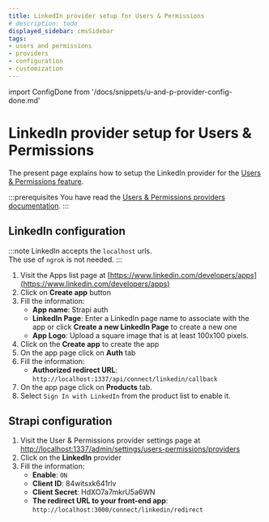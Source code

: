 ```yaml
---
title: LinkedIn provider setup for Users & Permissions
# description: todo
displayed_sidebar: cmsSidebar
tags:
- users and permissions
- providers
- configuration
- customization
---
```


import ConfigDone from '/docs/snippets/u-and-p-provider-config-done.md'

# LinkedIn provider setup for Users & Permissions

The present page explains how to setup the LinkedIn provider for the [Users & Permissions feature](/user-docs/features/users-permissions).

:::prerequisites
You have read the [Users & Permissions providers documentation](/dev-docs/configurations/users-and-permissions-providers).
:::

## LinkedIn configuration

:::note
LinkedIn accepts the `localhost` urls. <br/>
The use of `ngrok` is not needed.
:::

1. Visit the Apps list page at [https://www.linkedin.com/developers/apps](https://www.linkedin.com/developers/apps)
2. Click on **Create app** button
3. Fill the information:
   - **App name**: Strapi auth
   - **LinkedIn Page**: Enter a LinkedIn page name to associate with the app or click **Create a new LinkedIn Page** to create a new one
   - **App Logo**: Upload a square image that is at least 100x100 pixels.
4. Click on the **Create app** to create the app
5. On the app page click on **Auth** tab
6. Fill the information:
   - **Authorized redirect URL**: `http://localhost:1337/api/connect/linkedin/callback`
7. On the app page click on **Products** tab.
8. Select `Sign In with LinkedIn` from the product list to enable it.

## Strapi configuration

1. Visit the User & Permissions provider settings page at [http://localhost:1337/admin/settings/users-permissions/providers](http://localhost:1337/admin/settings/users-permissions/providers)
2. Click on the **LinkedIn** provider
3. Fill the information:
   - **Enable**: `ON`
   - **Client ID**: 84witsxk641rlv
   - **Client Secret**: HdXO7a7mkrU5a6WN
   - **The redirect URL to your front-end app**: `http://localhost:3000/connect/linkedin/redirect`

<ConfigDone />
